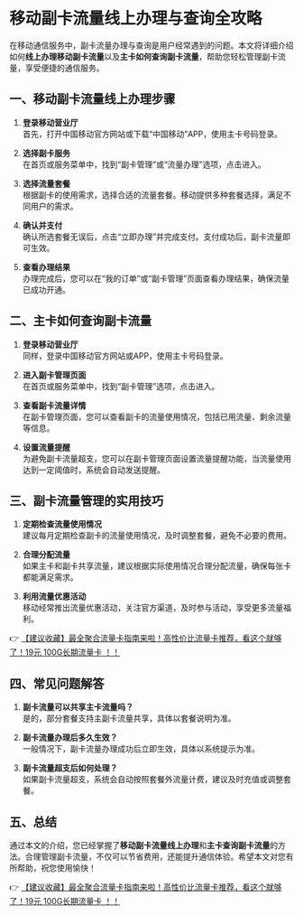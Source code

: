 # 移动副卡流量线上办理与查询全攻略

在移动通信服务中，副卡流量办理与查询是用户经常遇到的问题。本文将详细介绍如何**线上办理移动副卡流量**以及**主卡如何查询副卡流量**，帮助您轻松管理副卡流量，享受便捷的通信服务。

## 一、移动副卡流量线上办理步骤

1. **登录移动营业厅**  
   首先，打开中国移动官方网站或下载“中国移动”APP，使用主卡号码登录。

2. **选择副卡服务**  
   在首页或服务菜单中，找到“副卡管理”或“流量办理”选项，点击进入。

3. **选择流量套餐**  
   根据副卡的使用需求，选择合适的流量套餐。移动提供多种套餐选择，满足不同用户的需求。

4. **确认并支付**  
   确认所选套餐无误后，点击“立即办理”并完成支付。支付成功后，副卡流量即可生效。

5. **查看办理结果**  
   办理完成后，您可以在“我的订单”或“副卡管理”页面查看办理结果，确保流量已成功开通。

## 二、主卡如何查询副卡流量

1. **登录移动营业厅**  
   同样，登录中国移动官方网站或APP，使用主卡号码登录。

2. **进入副卡管理页面**  
   在首页或服务菜单中，找到“副卡管理”选项，点击进入。

3. **查看副卡流量详情**  
   在副卡管理页面，您可以查看副卡的流量使用情况，包括已用流量、剩余流量等信息。

4. **设置流量提醒**  
   为避免副卡流量超支，您可以在副卡管理页面设置流量提醒功能，当流量使用达到一定阈值时，系统会自动发送提醒。

## 三、副卡流量管理的实用技巧

1. **定期检查流量使用情况**  
   建议每月定期检查副卡的流量使用情况，及时调整套餐，避免不必要的费用。

2. **合理分配流量**  
   如果主卡和副卡共享流量，建议根据实际使用情况合理分配流量，确保每张卡都能满足需求。

3. **利用流量优惠活动**  
   移动经常推出流量优惠活动，关注官方渠道，及时参与活动，享受更多流量福利。

👉 [【建议收藏】最全聚合流量卡指南来啦！高性价比流量卡推荐，看这个就够了！19元 100G长期流量卡 ！！](https://bit.ly/Liuliangka)

## 四、常见问题解答

1. **副卡流量可以共享主卡流量吗？**  
   是的，部分套餐支持主副卡流量共享，具体以套餐说明为准。

2. **副卡流量办理后多久生效？**  
   一般情况下，副卡流量办理成功后立即生效，具体以系统提示为准。

3. **副卡流量超支后如何处理？**  
   如果副卡流量超支，系统会自动按照套餐外流量计费，建议及时充值或调整套餐。

## 五、总结

通过本文的介绍，您已经掌握了**移动副卡流量线上办理**和**主卡查询副卡流量**的方法。合理管理副卡流量，不仅可以节省费用，还能提升通信体验。希望本文对您有所帮助，祝您使用愉快！

👉 [【建议收藏】最全聚合流量卡指南来啦！高性价比流量卡推荐，看这个就够了！19元 100G长期流量卡 ！！](https://bit.ly/Liuliangka)